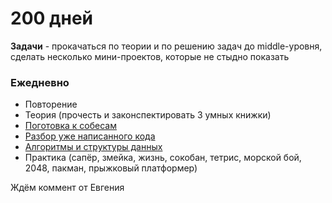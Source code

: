 # 200 дней

**Задачи** - прокачаться по теории и по решению задач до middle-уровня, сделать несколько мини-проектов, которые не стыдно показать

### Ежедневно
* Повторение
* Теория (прочесть и законспектировать 3 умных книжки)
* [Поготовка к собесам](https://github.com/learning-zone/javascript-basics)
* [Разбор уже написанного кода](https://github.com/learning-zone/javascript-coding-practice)
* [Алгоритмы и структуры данных](https://the-algorithms.com/language/javascript)
* Практика (сапёр, змейка, жизнь, сокобан, тетрис, морской бой, 2048, пакман, прыжковый платформер)

Ждём коммент от Евгения